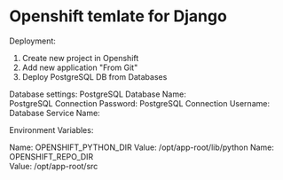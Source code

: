 # Openshift temlate for Django

Deployment:
1. Create new project in Openshift
2. Add new application "From Git" 
3. Deploy PostgreSQL DB from Databases

Database settings:
PostgreSQL Database Name: 	    
PostgreSQL Connection Password: 
PostgreSQL Connection Username: 
Database Service Name: 		    

Environment Variables:

Name: OPENSHIFT_PYTHON_DIR 
Value: /opt/app-root/lib/python
Name: OPENSHIFT_REPO_DIR   
Value: /opt/app-root/src